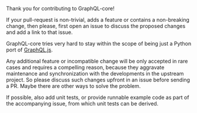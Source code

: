 Thank you for contributing to GraphQL-core!

If your pull-request is non-trivial, adds a feature or contains a non-breaking change, then please, first open an issue to discuss the proposed changes and add a link to that issue.

GraphQL-core tries very hard to stay within the scope of being just a Python port of [GraphQL.js](https://github.com/graphql/graphql-js).

Any additional feature or incompatible change will be only accepted in rare cases and requires a compelling reason, because they aggravate maintenance and synchronization with the developments in the upstream project. So please discuss such changes upfront in an issue before sending a PR. Maybe there are other ways to solve the problem.

If possible, also add unit tests, or provide runnable example code as part of the accompanying issue, from which unit tests can be derived.
